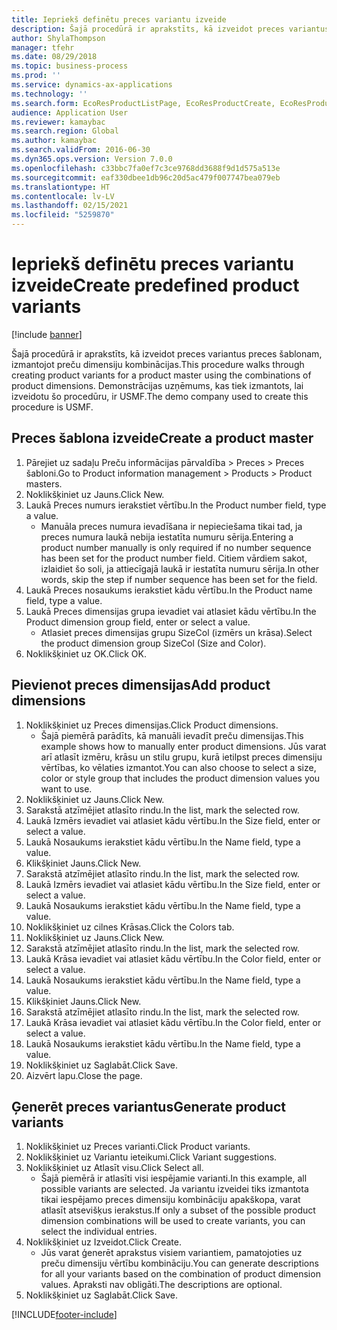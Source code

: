 ```yaml
---
title: Iepriekš definētu preces variantu izveide
description: Šajā procedūrā ir aprakstīts, kā izveidot preces variantus preces šablonam, izmantojot preču dimensiju kombinācijas.
author: ShylaThompson
manager: tfehr
ms.date: 08/29/2018
ms.topic: business-process
ms.prod: ''
ms.service: dynamics-ax-applications
ms.technology: ''
ms.search.form: EcoResProductListPage, EcoResProductCreate, EcoResProductDetails, EcoResProductMasterDimension, EcoResProductVariants, EcoResProductVariantSuggestions, EcoResProductVariantsPendingReleaseFormPart
audience: Application User
ms.reviewer: kamaybac
ms.search.region: Global
ms.author: kamaybac
ms.search.validFrom: 2016-06-30
ms.dyn365.ops.version: Version 7.0.0
ms.openlocfilehash: c33bbc7fa0ef7c3ce9768dd3688f9d1d575a513e
ms.sourcegitcommit: eaf330dbee1db96c20d5ac479f007747bea079eb
ms.translationtype: HT
ms.contentlocale: lv-LV
ms.lasthandoff: 02/15/2021
ms.locfileid: "5259870"
---
```

# <a name="create-predefined-product-variants"></a><span data-ttu-id="45eb7-103">Iepriekš definētu preces variantu izveide</span><span class="sxs-lookup"><span data-stu-id="45eb7-103">Create predefined product variants</span></span>

[!include [banner](../../includes/banner.md)]

<span data-ttu-id="45eb7-104">Šajā procedūrā ir aprakstīts, kā izveidot preces variantus preces šablonam, izmantojot preču dimensiju kombinācijas.</span><span class="sxs-lookup"><span data-stu-id="45eb7-104">This procedure walks through creating product variants for a product master using the combinations of product dimensions.</span></span> <span data-ttu-id="45eb7-105">Demonstrācijas uzņēmums, kas tiek izmantots, lai izveidotu šo procedūru, ir USMF.</span><span class="sxs-lookup"><span data-stu-id="45eb7-105">The demo company used to create this procedure is USMF.</span></span>


## <a name="create-a-product-master"></a><span data-ttu-id="45eb7-106">Preces šablona izveide</span><span class="sxs-lookup"><span data-stu-id="45eb7-106">Create a product master</span></span>
1. <span data-ttu-id="45eb7-107">Pārejiet uz sadaļu Preču informācijas pārvaldība > Preces > Preces šabloni.</span><span class="sxs-lookup"><span data-stu-id="45eb7-107">Go to Product information management > Products > Product masters.</span></span>
2. <span data-ttu-id="45eb7-108">Noklikšķiniet uz Jauns.</span><span class="sxs-lookup"><span data-stu-id="45eb7-108">Click New.</span></span>
3. <span data-ttu-id="45eb7-109">Laukā Preces numurs ierakstiet vērtību.</span><span class="sxs-lookup"><span data-stu-id="45eb7-109">In the Product number field, type a value.</span></span>
    * <span data-ttu-id="45eb7-110">Manuāla preces numura ievadīšana ir nepieciešama tikai tad, ja preces numura laukā nebija iestatīta numuru sērija.</span><span class="sxs-lookup"><span data-stu-id="45eb7-110">Entering a product number manually is only required if no number sequence has been set for the product number field.</span></span> <span data-ttu-id="45eb7-111">Citiem vārdiem sakot, izlaidiet šo soli, ja attiecīgajā laukā ir iestatīta numuru sērija.</span><span class="sxs-lookup"><span data-stu-id="45eb7-111">In other words, skip the step if number sequence has been set for the field.</span></span>  
4. <span data-ttu-id="45eb7-112">Laukā Preces nosaukums ierakstiet kādu vērtību.</span><span class="sxs-lookup"><span data-stu-id="45eb7-112">In the Product name field, type a value.</span></span>
5. <span data-ttu-id="45eb7-113">Laukā Preces dimensijas grupa ievadiet vai atlasiet kādu vērtību.</span><span class="sxs-lookup"><span data-stu-id="45eb7-113">In the Product dimension group field, enter or select a value.</span></span>
    * <span data-ttu-id="45eb7-114">Atlasiet preces dimensijas grupu SizeCol (izmērs un krāsa).</span><span class="sxs-lookup"><span data-stu-id="45eb7-114">Select the product dimension group SizeCol (Size and Color).</span></span>  
6. <span data-ttu-id="45eb7-115">Noklikšķiniet uz OK.</span><span class="sxs-lookup"><span data-stu-id="45eb7-115">Click OK.</span></span>

## <a name="add-product-dimensions"></a><span data-ttu-id="45eb7-116">Pievienot preces dimensijas</span><span class="sxs-lookup"><span data-stu-id="45eb7-116">Add product dimensions</span></span>
1. <span data-ttu-id="45eb7-117">Noklikšķiniet uz Preces dimensijas.</span><span class="sxs-lookup"><span data-stu-id="45eb7-117">Click Product dimensions.</span></span>
    * <span data-ttu-id="45eb7-118">Šajā piemērā parādīts, kā manuāli ievadīt preču dimensijas.</span><span class="sxs-lookup"><span data-stu-id="45eb7-118">This example shows how to manually enter product dimensions.</span></span> <span data-ttu-id="45eb7-119">Jūs varat arī atlasīt izmēru, krāsu un stilu grupu, kurā ietilpst preces dimensiju vērtības, ko vēlaties izmantot.</span><span class="sxs-lookup"><span data-stu-id="45eb7-119">You can also choose to select a size, color or style group that includes the product dimension values you want to use.</span></span>  
2. <span data-ttu-id="45eb7-120">Noklikšķiniet uz Jauns.</span><span class="sxs-lookup"><span data-stu-id="45eb7-120">Click New.</span></span>
3. <span data-ttu-id="45eb7-121">Sarakstā atzīmējiet atlasīto rindu.</span><span class="sxs-lookup"><span data-stu-id="45eb7-121">In the list, mark the selected row.</span></span>
4. <span data-ttu-id="45eb7-122">Laukā Izmērs ievadiet vai atlasiet kādu vērtību.</span><span class="sxs-lookup"><span data-stu-id="45eb7-122">In the Size field, enter or select a value.</span></span>
5. <span data-ttu-id="45eb7-123">Laukā Nosaukums ierakstiet kādu vērtību.</span><span class="sxs-lookup"><span data-stu-id="45eb7-123">In the Name field, type a value.</span></span>
6. <span data-ttu-id="45eb7-124">Klikšķiniet Jauns.</span><span class="sxs-lookup"><span data-stu-id="45eb7-124">Click New.</span></span>
7. <span data-ttu-id="45eb7-125">Sarakstā atzīmējiet atlasīto rindu.</span><span class="sxs-lookup"><span data-stu-id="45eb7-125">In the list, mark the selected row.</span></span>
8. <span data-ttu-id="45eb7-126">Laukā Izmērs ievadiet vai atlasiet kādu vērtību.</span><span class="sxs-lookup"><span data-stu-id="45eb7-126">In the Size field, enter or select a value.</span></span>
9. <span data-ttu-id="45eb7-127">Laukā Nosaukums ierakstiet kādu vērtību.</span><span class="sxs-lookup"><span data-stu-id="45eb7-127">In the Name field, type a value.</span></span>
10. <span data-ttu-id="45eb7-128">Noklikšķiniet uz cilnes Krāsas.</span><span class="sxs-lookup"><span data-stu-id="45eb7-128">Click the Colors tab.</span></span>
11. <span data-ttu-id="45eb7-129">Noklikšķiniet uz Jauns.</span><span class="sxs-lookup"><span data-stu-id="45eb7-129">Click New.</span></span>
12. <span data-ttu-id="45eb7-130">Sarakstā atzīmējiet atlasīto rindu.</span><span class="sxs-lookup"><span data-stu-id="45eb7-130">In the list, mark the selected row.</span></span>
13. <span data-ttu-id="45eb7-131">Laukā Krāsa ievadiet vai atlasiet kādu vērtību.</span><span class="sxs-lookup"><span data-stu-id="45eb7-131">In the Color field, enter or select a value.</span></span>
14. <span data-ttu-id="45eb7-132">Laukā Nosaukums ierakstiet kādu vērtību.</span><span class="sxs-lookup"><span data-stu-id="45eb7-132">In the Name field, type a value.</span></span>
15. <span data-ttu-id="45eb7-133">Klikšķiniet Jauns.</span><span class="sxs-lookup"><span data-stu-id="45eb7-133">Click New.</span></span>
16. <span data-ttu-id="45eb7-134">Sarakstā atzīmējiet atlasīto rindu.</span><span class="sxs-lookup"><span data-stu-id="45eb7-134">In the list, mark the selected row.</span></span>
17. <span data-ttu-id="45eb7-135">Laukā Krāsa ievadiet vai atlasiet kādu vērtību.</span><span class="sxs-lookup"><span data-stu-id="45eb7-135">In the Color field, enter or select a value.</span></span>
18. <span data-ttu-id="45eb7-136">Laukā Nosaukums ierakstiet kādu vērtību.</span><span class="sxs-lookup"><span data-stu-id="45eb7-136">In the Name field, type a value.</span></span>
19. <span data-ttu-id="45eb7-137">Noklikšķiniet uz Saglabāt.</span><span class="sxs-lookup"><span data-stu-id="45eb7-137">Click Save.</span></span>
20. <span data-ttu-id="45eb7-138">Aizvērt lapu.</span><span class="sxs-lookup"><span data-stu-id="45eb7-138">Close the page.</span></span>

## <a name="generate-product-variants"></a><span data-ttu-id="45eb7-139">Ģenerēt preces variantus</span><span class="sxs-lookup"><span data-stu-id="45eb7-139">Generate product variants</span></span>
1. <span data-ttu-id="45eb7-140">Noklikšķiniet uz Preces varianti.</span><span class="sxs-lookup"><span data-stu-id="45eb7-140">Click Product variants.</span></span>
2. <span data-ttu-id="45eb7-141">Noklikšķiniet uz Variantu ieteikumi.</span><span class="sxs-lookup"><span data-stu-id="45eb7-141">Click Variant suggestions.</span></span>
3. <span data-ttu-id="45eb7-142">Noklikšķiniet uz Atlasīt visu.</span><span class="sxs-lookup"><span data-stu-id="45eb7-142">Click Select all.</span></span>
    * <span data-ttu-id="45eb7-143">Šajā piemērā ir atlasīti visi iespējamie varianti.</span><span class="sxs-lookup"><span data-stu-id="45eb7-143">In this example, all possible variants are selected.</span></span> <span data-ttu-id="45eb7-144">Ja variantu izveidei tiks izmantota tikai iespējamo preces dimensiju kombināciju apakškopa, varat atlasīt atsevišķus ierakstus.</span><span class="sxs-lookup"><span data-stu-id="45eb7-144">If only a subset of the possible product dimension combinations will be used to create variants, you can select the individual entries.</span></span>  
4. <span data-ttu-id="45eb7-145">Noklikšķiniet uz Izveidot.</span><span class="sxs-lookup"><span data-stu-id="45eb7-145">Click Create.</span></span>
    * <span data-ttu-id="45eb7-146">Jūs varat ģenerēt aprakstus visiem variantiem, pamatojoties uz preču dimensiju vērtību kombināciju.</span><span class="sxs-lookup"><span data-stu-id="45eb7-146">You can generate descriptions for all your variants based on the combination of product dimension values.</span></span> <span data-ttu-id="45eb7-147">Apraksti nav obligāti.</span><span class="sxs-lookup"><span data-stu-id="45eb7-147">The descriptions are optional.</span></span>  
5. <span data-ttu-id="45eb7-148">Noklikšķiniet uz Saglabāt.</span><span class="sxs-lookup"><span data-stu-id="45eb7-148">Click Save.</span></span>



[!INCLUDE[footer-include](../../../includes/footer-banner.md)]